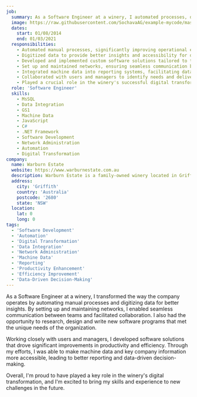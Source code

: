```yaml
---
job:
  summary: As a Software Engineer at a winery, I automated processes, digitized data, facilitated communication, and developed software solutions that improved productivity, efficiency, reporting, and data-driven decision-making, contributing to the winery's successful digital transformation.
  image: https://raw.githubusercontent.com/SochavaAG/example-mycode/master/pens/timeline/images/img-13.png
  dates:
    start: 01/08/2014
    end: 01/03/2021
  responsibilities:
    - Automated manual processes, significantly improving operational efficiency.
    - Digitized data to provide better insights and accessibility for decision-making.
    - Developed and implemented custom software solutions tailored to the winery's needs.
    - Set up and maintained networks, ensuring seamless communication between teams.
    - Integrated machine data into reporting systems, facilitating data-driven decisions.
    - Collaborated with users and managers to identify needs and deliver effective solutions.
    - Played a crucial role in the winery's successful digital transformation.
  role: 'Software Engineer'
  skills:
    - MsSQL
    - Data Integration
    - GS1
    - Machine Data
    - JavaScript
    - C#
    - .NET Framework
    - Software Development
    - Network Administration
    - Automation
    - Digital Transformation
company:
  name: Warburn Estate
  website: https://www.warburnestate.com.au
  description: Warburn Estate is a family-owned winery located in Griffith, NSW, known for its innovation and quality in winemaking.
  address:
    city: 'Griffith'
    country: 'Australia'
    postcode: '2680'
    state: 'NSW'
  location:
    lat: 0
    long: 0
tags:
  - 'Software Development'
  - 'Automation'
  - 'Digital Transformation'
  - 'Data Integration'
  - 'Network Administration'
  - 'Machine Data'
  - 'Reporting'
  - 'Productivity Enhancement'
  - 'Efficiency Improvement'
  - 'Data-Driven Decision-Making'
---
```


As a Software Engineer at a winery, I transformed the way the company operates by automating manual processes and digitizing data for better insights. By setting up and maintaining networks, I enabled seamless communication between teams and facilitated collaboration. I also had the opportunity to research, design and write new software programs that met the unique needs of the organization.

Working closely with users and managers, I developed software solutions that drove significant improvements in productivity and efficiency. Through my efforts, I was able to make machine data and key company information more accessible, leading to better reporting and data-driven decision-making.

Overall, I'm proud to have played a key role in the winery's digital transformation, and I'm excited to bring my skills and experience to new challenges in the future.
